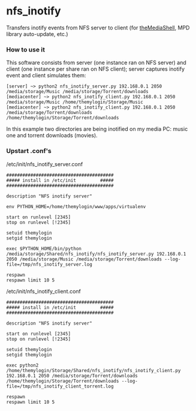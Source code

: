 nfs_inotify
===========

Transfers inotify events from NFS server to client (for [theMediaShell](https://github.com/themylogin/theMediaShell), MPD library auto-update, etc.)

### How to use it
This software consists from server (one instance ran on NFS server) and client (one instance per share ran on NFS client); server captures inotify event and client simulates them:

    [server] ~> python2 nfs_inotify_server.py 192.168.0.1 2050 /media/storage/Music /media/storage/Torrent/downloads
    [mediacenter] ~> python2 nfs_inotify_client.py 192.168.0.1 2050 /media/storage/Music /home/themylogin/Storage/Music
    [mediacenter] ~> python2 nfs_inotify_client.py 192.168.0.1 2050 /media/storage/Torrent/downloads /home/themylogin/Storage/Torrent/downloads

In this example two directories are being inotified on my media PC: music one and torrent downloads (movies).

### Upstart .conf's
/etc/init/nfs_inotify_server.conf

    ########################################
    ##### install in /etc/init         #####
    ########################################
     
    description "NFS inotify server"

    env PYTHON_HOME=/home/themylogin/www/apps/virtualenv

    start on runlevel [2345]
    stop on runlevel [!2345]

    setuid themylogin
    setgid themylogin

    exec $PYTHON_HOME/bin/python /media/storage/Shared/nfs_inotify/nfs_inotify_server.py 192.168.0.1 2050 /media/storage/Music /media/storage/Torrent/downloads --log-file=/tmp/nfs_inotify_server.log

    respawn
    respawn limit 10 5

/etc/init/nfs_inotify_client.conf 

    ########################################
    ##### install in /etc/init         #####
    ########################################
     
    description "NFS inotify server"
    
    start on runlevel [2345]
    stop on runlevel [!2345]
    
    setuid themylogin
    setgid themylogin
    
    exec python2 /home/themylogin/Storage/Shared/nfs_inotify/nfs_inotify_client.py 192.168.0.1 2050 /media/storage/Torrent/downloads /home/themylogin/Storage/Torrent/downloads --log-file=/tmp/nfs_inotify_client_torrent.log
    
    respawn
    respawn limit 10 5
